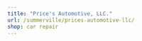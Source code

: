 ```yaml
---
title: "Price's Automotive, LLC."
url: /summerville/prices-automotive-llc/
shop: car repair
---
```

